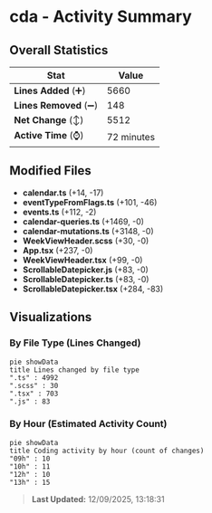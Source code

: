 # cda - Activity Summary 

## Overall Statistics

| Stat                   | Value                                                             |
| ---------------------- | ----------------------------------------------------------------- |
| **Lines Added** (➕)   | 5660                                          |
| **Lines Removed** (➖) | 148                                        |
| **Net Change** (↕)    | 5512                |
| **Active Time** (⌚)   | 72 minutes |


## Modified Files
- **calendar.ts** (+14, -17)
- **eventTypeFromFlags.ts** (+101, -46)
- **events.ts** (+112, -2)
- **calendar-queries.ts** (+1469, -0)
- **calendar-mutations.ts** (+3148, -0)
- **WeekViewHeader.scss** (+30, -0)
- **App.tsx** (+237, -0)
- **WeekViewHeader.tsx** (+99, -0)
- **ScrollableDatepicker.js** (+83, -0)
- **ScrollableDatepicker.ts** (+83, -0)
- **ScrollableDatepicker.tsx** (+284, -83)

## Visualizations

### By File Type (Lines Changed)

```mermaid
pie showData
title Lines changed by file type
".ts" : 4992
".scss" : 30
".tsx" : 703
".js" : 83
```

### By Hour (Estimated Activity Count)

```mermaid
pie showData
title Coding activity by hour (count of changes)
"09h" : 10
"10h" : 11
"12h" : 10
"13h" : 15
```


> **Last Updated:** 12/09/2025, 13:18:31